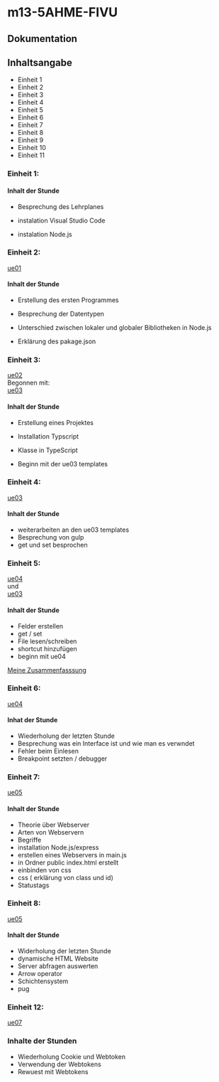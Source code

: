 # m13-5AHME-FIVU  
  
## Dokumentation  
  
## Inhaltsangabe

- Einheit 1  
- Einheit 2  
- Einheit 3
- Einheit 4
- Einheit 5
- Einheit 6
- Einheit 7  
- Einheit 8
- Einheit 9
- Einheit 10
- Einheit 11

### Einheit 1:
#### Inhalt der Stunde 
- Besprechung des Lehrplanes

- instalation Visual Studio Code
- instalation Node.js

### Einheit 2:

[ue01](https://github.com/HTLMechatronics/m13-5ahme-fivu/tree/frelum13/projects/ue01)  

#### Inhalt der Stunde 
- Erstellung des ersten Programmes
- Besprechung der Datentypen

- Unterschied zwischen lokaler und globaler Bibliotheken in Node.js
- Erklärung des pakage.json


### Einheit 3:

[ue02](https://github.com/HTLMechatronics/m13-5ahme-fivu/tree/frelum13/projects/ue02)  
Begonnen mit:  
[ue03](https://github.com/HTLMechatronics/m13-5ahme-fivu/tree/frelum13/projects/ue03)

#### Inhalt der Stunde  

- Erstellung eines Projektes
- Installation Typscript
- Klasse in TypeScript

- Beginn mit der ue03 templates

### Einheit 4:

[ue03](https://github.com/HTLMechatronics/m13-5ahme-fivu/tree/frelum13/projects/ue03)

#### Inhalt der Stunde  

- weiterarbeiten an den ue03 templates 
- Besprechung von gulp
- get und set besprochen

### Einheit 5: 

[ue04](https://github.com/HTLMechatronics/m13-5ahme-fivu/tree/frelum13/projects/ue04)  
und  
[ue03](https://github.com/HTLMechatronics/m13-5ahme-fivu/tree/frelum13/projects/ue03)

#### Inhalt der Stunde

- Felder erstellen 
- get / set
- File lesen/schreiben
- shortcut hinzufügen
- beginn mit ue04

[Meine Zusammenfasssung](https://github.com/HTLMechatronics/m13-5ahme-fivu/blob/frelum13/Stundenzusammenfassung5102017.md)

### Einheit 6:
[ue04](https://github.com/HTLMechatronics/m13-5ahme-fivu/tree/frelum13/projects/ue04)  

#### Inhat der Stunde

- Wiederholung der letzten Stunde
- Besprechung was ein Interface ist und wie man es verwndet
- Fehler beim Einlesen
- Breakpoint setzten / debugger 

### Einheit 7:
[ue05](https://github.com/HTLMechatronics/m13-5ahme-fivu/tree/frelum13/projects/ue05)

#### Inhalt der Stunde

- Theorie über Webserver
- Arten von Webservern
- Begriffe
- installation Node.js/express
- erstellen eines Webservers in main.js
- in Ordner public index.html erstellt
- einbinden von css
- css ( erklärung von class und id)
- Statustags

### Einheit 8:  
[ue05](https://github.com/HTLMechatronics/m13-5ahme-fivu/tree/frelum13/projects/ue05)

#### Inhalt der Stunde


- Widerholung der letzten Stunde
- dynamische HTML Website
- Server abfragen auswerten
- Arrow operator 
- Schichtensystem
- pug

### Einheit 12:
[ue07](https://github.com/HTLMechatronics/m13-5ahme-fivu/tree/frelum13/projects/ue07)

### Inhalte der Stunden

- Wiederholung Cookie und Webtoken
- Verwendung der Webtokens
- Rewuest mit Webtokens

